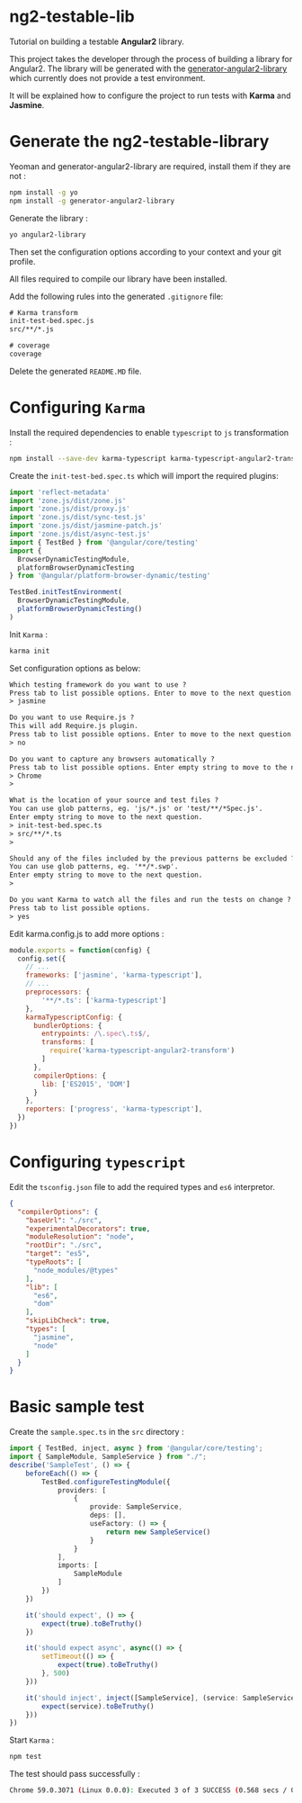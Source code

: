 # ng2-testable-lib

Tutorial on building a testable **Angular2** library.

This project takes the developer through the process of building a library for Angular2. The library will be generated with the [generator-angular2-library](https://github.com/jvandemo/generator-angular2-library) which currently does not provide a test environment. 

It will be explained how to configure the project to run tests with **Karma** and **Jasmine**.

# Generate the ng2-testable-library

Yeoman and generator-angular2-library are required, install them if they are not :
```bash
npm install -g yo
npm install -g generator-angular2-library
```
Generate the library :
```bash
yo angular2-library
```
Then set the configuration options according to your context and your git profile. 

All files required to compile our library have been installed.

Add the following rules into the generated `.gitignore` file:
```txt
# Karma transform
init-test-bed.spec.js
src/**/*.js

# coverage
coverage
```
Delete the generated `README.MD` file.

# Configuring `Karma`

Install the required dependencies to enable `typescript` to `js` transformation :

```bash
npm install --save-dev karma-typescript karma-typescript-angular2-transform
```
Create the `init-test-bed.spec.ts` which will import the required plugins:
```typescript
import 'reflect-metadata'
import 'zone.js/dist/zone.js'
import 'zone.js/dist/proxy.js'
import 'zone.js/dist/sync-test.js'
import 'zone.js/dist/jasmine-patch.js'
import 'zone.js/dist/async-test.js'
import { TestBed } from '@angular/core/testing'
import { 
  BrowserDynamicTestingModule, 
  platformBrowserDynamicTesting 
} from '@angular/platform-browser-dynamic/testing'

TestBed.initTestEnvironment(
  BrowserDynamicTestingModule, 
  platformBrowserDynamicTesting()
)
```
Init `Karma` :
```bash
karma init
```
Set configuration options as below:
```txt
Which testing framework do you want to use ?
Press tab to list possible options. Enter to move to the next question.
> jasmine

Do you want to use Require.js ?
This will add Require.js plugin.
Press tab to list possible options. Enter to move to the next question.
> no

Do you want to capture any browsers automatically ?
Press tab to list possible options. Enter empty string to move to the next question.
> Chrome
>

What is the location of your source and test files ?
You can use glob patterns, eg. 'js/*.js' or 'test/**/*Spec.js'.
Enter empty string to move to the next question.
> init-test-bed.spec.ts
> src/**/*.ts
>

Should any of the files included by the previous patterns be excluded ?
You can use glob patterns, eg. '**/*.swp'.
Enter empty string to move to the next question.
>

Do you want Karma to watch all the files and run the tests on change ?
Press tab to list possible options.
> yes
```
Edit karma.config.js to add more options :
```js
module.exports = function(config) {
  config.set({
    // ...
    frameworks: ['jasmine', 'karma-typescript'],
    // ...
    preprocessors: {
        '**/*.ts': ['karma-typescript']
    },
    karmaTypescriptConfig: {
      bundlerOptions: {
        entrypoints: /\.spec\.ts$/,
        transforms: [
          require('karma-typescript-angular2-transform')
        ]
      },
      compilerOptions: {
        lib: ['ES2015', 'DOM']
      }
    },
    reporters: ['progress', 'karma-typescript'],
  })
})
```

# Configuring `typescript`

Edit the `tsconfig.json` file to add the required types and `es6` interpretor.
```json
{
  "compilerOptions": {
    "baseUrl": "./src",
    "experimentalDecorators": true,
    "moduleResolution": "node",
    "rootDir": "./src",
    "target": "es5",
    "typeRoots": [
      "node_modules/@types"
    ],
    "lib": [
      "es6",
      "dom"
    ],
    "skipLibCheck": true,
    "types": [
      "jasmine",
      "node"
    ]
  }
}
```
# Basic sample test

Create the `sample.spec.ts` in the `src` directory :
```typescript
import { TestBed, inject, async } from '@angular/core/testing';
import { SampleModule, SampleService } from "./";
describe('SampleTest', () => {
    beforeEach(() => {
        TestBed.configureTestingModule({
            providers: [
                {
                    provide: SampleService,
                    deps: [],
                    useFactory: () => {
                        return new SampleService()
                    }
                }
            ],
            imports: [
                SampleModule
            ]
        })
    })

    it('should expect', () => {
        expect(true).toBeTruthy()
    })

    it('should expect async', async(() => {
        setTimeout(() => {
            expect(true).toBeTruthy()
        }, 500)
    }))

    it('should inject', inject([SampleService], (service: SampleService) => {
        expect(service).toBeTruthy()
    }))
})
```
Start `Karma` :
```bash
npm test
```
The test should pass successfully :
```bash
Chrome 59.0.3071 (Linux 0.0.0): Executed 3 of 3 SUCCESS (0.568 secs / 0.56 secs)
```
